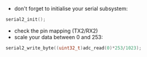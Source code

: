 - don't forget to initialise your serial subsystem:
```c
serial2_init();
```
- check the pin mapping (TX2/RX2)
- scale your data between 0 and 253:
```c
serial2_write_byte((uint32_t)adc_read(0)*253/1023);
```
